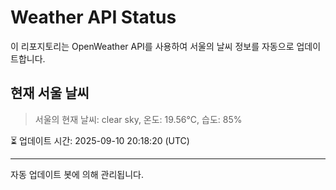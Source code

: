 
# Weather API Status

이 리포지토리는 OpenWeather API를 사용하여 서울의 날씨 정보를 자동으로 업데이트합니다.

## 현재 서울 날씨
> 서울의 현재 날씨: clear sky, 온도: 19.56°C, 습도: 85%

⏳ 업데이트 시간: 2025-09-10 20:18:20 (UTC)

---
자동 업데이트 봇에 의해 관리됩니다.

